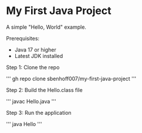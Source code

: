 # My First Java Project
A simple "Hello, World" example.

Prerequisites:
- Java 17 or higher
- Latest JDK installed

Step 1: Clone the repo

''' gh repo clone sbenhoff007/my-first-java-project '''

Step 2: Build the Hello.class file

''' javac Hello.java '''

Step 3: Run the application

''' java Hello '''
